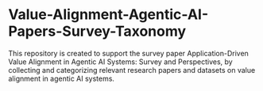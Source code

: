 # Value-Alignment-Agentic-AI-Papers-Survey-Taxonomy
This repository is created to support the survey paper Application-Driven Value Alignment in Agentic AI Systems: Survey and Perspectives, by collecting and categorizing relevant research papers and datasets on value alignment in agentic AI systems.
